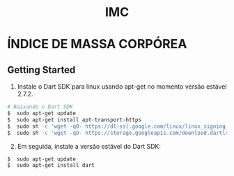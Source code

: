 <h1 align="center">
  IMC
 </h1>

# ÍNDICE DE MASSA CORPÓREA


## Getting Started
1. Instale o Dart SDK para linux usando apt-get no momento versão estável 2.7.2.
``` bash
# Baixando o Dart SDK 
$  sudo apt-get update
$  sudo apt-get install apt-transport-https
$  sudo sh -c 'wget -qO- https://dl-ssl.google.com/linux/linux_signing_key.pub | apt-key add -'
$  sudo sh -c 'wget -qO- https://storage.googleapis.com/download.dartlang.org/linux/debian/dart_stable.list > /etc/apt/sources.list.d/dart_stable.list'
```

2. Em seguida, instale a versão estável do Dart SDK:
``` bash
$  sudo apt-get update
$  sudo apt-get install dart
```
